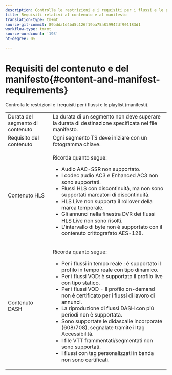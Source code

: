 ```yaml
---
description: Controlla le restrizioni e i requisiti per i flussi e le playlist (manifesti).
title: Requisiti relativi al contenuto e al manifesto
translation-type: tm+mt
source-git-commit: 89bdda1d4bd5c126f19ba75a819942df901183d1
workflow-type: tm+mt
source-wordcount: '193'
ht-degree: 0%

---
```



# Requisiti del contenuto e del manifesto{#content-and-manifest-requirements}

Controlla le restrizioni e i requisiti per i flussi e le playlist (manifesti).

<table id="table_D7C38CD3B4D24C3D9A3B55D8CEFE7366"> 
 <tbody> 
  <tr> 
   <td colname="col1"> Durata del segmento di contenuto </td> 
   <td colname="col2"> La durata di un segmento non deve superare la durata di destinazione specificata nel file manifesto. </td> 
  </tr> 
  <tr> 
   <td colname="col1"> Requisito del contenuto </td> 
   <td colname="col2"> Ogni segmento TS deve iniziare con un fotogramma chiave. </td> 
  </tr> 
  <tr> 
   <td colname="col1"> Contenuto HLS </td> 
   <td colname="col2"> <p>Ricorda quanto segue: 
     <ul id="ul_B226605345EA46F69DA1380E16826117"> 
      <li id="li_6564DC0E879544BB8513DD2D1CFBA8DE">Audio AAC-SSR non supportato. </li> 
      <li id="li_B73CAEBE4347406EA4DB25551B444BDA">I codec audio AC3 e Enhanced AC3 non sono supportati. </li> 
      <li id="li_5986DD33C0FE485D99D4C00E2E6012CA">Flussi HLS con discontinuità, ma non sono supportati marcatori di discontinuità. </li> 
      <li id="li_FED8686372DF4A39BAABC531BA4EB137">HLS Live non supporta il rollover della marca temporale. </li> 
      <li id="li_565CFBEAD9874BA48F6E25B0893BF131">Gli annunci nella finestra DVR dei flussi HLS Live non sono risolti. </li> 
      <li id="li_7D22EA32C94240D79EDDA96D9E72FE8F">L'intervallo di byte non è supportato con il contenuto crittografato AES-128. </li> 
     </ul></p> </td> 
  </tr> 
  <tr> 
   <td colname="col1"> Contenuto DASH </td> 
   <td colname="col2"> <p>Ricorda quanto segue: 
     <ul id="ul_9D33C2418F9F49DEAE0E642301726F89"> 
      <li id="li_74C69A21A7BD4831B92F0D57900E1CB1">Per i flussi in tempo reale : è supportato il profilo in tempo reale con tipo dinamico. </li> 
      <li id="li_0C8743DB152047819D23C9F180998AD7">Per i flussi VOD: è supportato il profilo live con tipo statico. </li> 
      <li id="li_FBC6828663FB413798A4BDAF0B9831AA">Per i flussi VOD - Il profilo on-demand non è certificato per i flussi di lavoro di annunci. </li> 
      <li id="li_4393B9B1F6144BDEAE484C879750ED23">La riproduzione di flussi DASH con più periodi non è supportata. </li> 
      <li id="li_6A2CEC4E974C4D44A45F5503A1A9D8D0">Sono supportate le didascalie incorporate (608/708), segnalate tramite il tag Accessibilità. </li> 
      <li id="li_EDE93DF4F3A64A53BA80877F701A8F0D">I file VTT frammentati/segmentati non sono supportati. </li> 
      <li id="li_8897F73611194030A490A4FF1178364C">I flussi con tag personalizzati in banda non sono certificati. </li> 
     </ul></p> </td> 
  </tr> 
 </tbody> 
</table>

